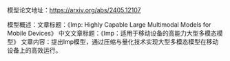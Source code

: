 模型论文地址：https://arxiv.org/abs/2405.12107

模型概述：文章标题：《Imp: Highly Capable Large Multimodal Models for Mobile Devices》
中文文章标题：《Imp：适用于移动设备的高能力大型多模态模型》
文章内容：提出Imp模型，通过压缩与量化技术实现大型多模态模型在移动设备上的高效运行。
